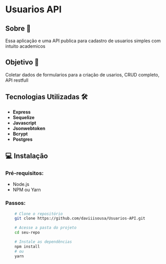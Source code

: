 # Usuarios API

## Sobre 📃

Essa aplicação e uma API publica para cadastro de usuarios simples com intuito academicos

## Objetivo 🎯

Coletar dados de formularios para a criação de usarios, CRUD completo, API restfull

## Tecnologias Utilizadas 🛠️

- **Express**
- **Sequelize**
- **Javascript**
- **Jsonwebtoken**
- **Bcrypt**
- **Postgres**

## 💻 Instalação

### Pré-requisitos:

- Node.js
- NPM ou Yarn

### Passos:

```bash
    # Clone o repositório
    git clone https://github.com/daviiisousa/Usuarios-API.git

    # Acesse a pasta do projeto
    cd seu-repo

    # Instale as dependências
    npm install
    # ou
    yarn
```
